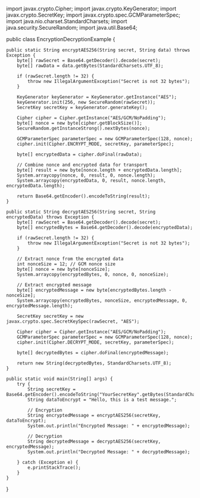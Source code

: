 import javax.crypto.Cipher;
import javax.crypto.KeyGenerator;
import javax.crypto.SecretKey;
import javax.crypto.spec.GCMParameterSpec;
import java.nio.charset.StandardCharsets;
import java.security.SecureRandom;
import java.util.Base64;

public class EncryptionDecryptionExample {

    public static String encryptAES256(String secret, String data) throws Exception {
        byte[] rawSecret = Base64.getDecoder().decode(secret);
        byte[] rawData = data.getBytes(StandardCharsets.UTF_8);

        if (rawSecret.length != 32) {
            throw new IllegalArgumentException("Secret is not 32 bytes");
        }

        KeyGenerator keyGenerator = KeyGenerator.getInstance("AES");
        keyGenerator.init(256, new SecureRandom(rawSecret));
        SecretKey secretKey = keyGenerator.generateKey();

        Cipher cipher = Cipher.getInstance("AES/GCM/NoPadding");
        byte[] nonce = new byte[cipher.getBlockSize()];
        SecureRandom.getInstanceStrong().nextBytes(nonce);

        GCMParameterSpec parameterSpec = new GCMParameterSpec(128, nonce);
        cipher.init(Cipher.ENCRYPT_MODE, secretKey, parameterSpec);

        byte[] encryptedData = cipher.doFinal(rawData);

        // Combine nonce and encrypted data for transport
        byte[] result = new byte[nonce.length + encryptedData.length];
        System.arraycopy(nonce, 0, result, 0, nonce.length);
        System.arraycopy(encryptedData, 0, result, nonce.length, encryptedData.length);

        return Base64.getEncoder().encodeToString(result);
    }

    public static String decryptAES256(String secret, String encryptedData) throws Exception {
        byte[] rawSecret = Base64.getDecoder().decode(secret);
        byte[] encryptedBytes = Base64.getDecoder().decode(encryptedData);

        if (rawSecret.length != 32) {
            throw new IllegalArgumentException("Secret is not 32 bytes");
        }

        // Extract nonce from the encrypted data
        int nonceSize = 12; // GCM nonce size
        byte[] nonce = new byte[nonceSize];
        System.arraycopy(encryptedBytes, 0, nonce, 0, nonceSize);

        // Extract encrypted message
        byte[] encryptedMessage = new byte[encryptedBytes.length - nonceSize];
        System.arraycopy(encryptedBytes, nonceSize, encryptedMessage, 0, encryptedMessage.length);

        SecretKey secretKey = new javax.crypto.spec.SecretKeySpec(rawSecret, "AES");

        Cipher cipher = Cipher.getInstance("AES/GCM/NoPadding");
        GCMParameterSpec parameterSpec = new GCMParameterSpec(128, nonce);
        cipher.init(Cipher.DECRYPT_MODE, secretKey, parameterSpec);

        byte[] decryptedBytes = cipher.doFinal(encryptedMessage);

        return new String(decryptedBytes, StandardCharsets.UTF_8);
    }

    public static void main(String[] args) {
        try {
            String secretKey = Base64.getEncoder().encodeToString("YourSecretKey".getBytes(StandardCharsets.UTF_8));
            String dataToEncrypt = "Hello, this is a test message.";

            // Encryption
            String encryptedMessage = encryptAES256(secretKey, dataToEncrypt);
            System.out.println("Encrypted Message: " + encryptedMessage);

            // Decryption
            String decryptedMessage = decryptAES256(secretKey, encryptedMessage);
            System.out.println("Decrypted Message: " + decryptedMessage);

        } catch (Exception e) {
            e.printStackTrace();
        }
    }
}
